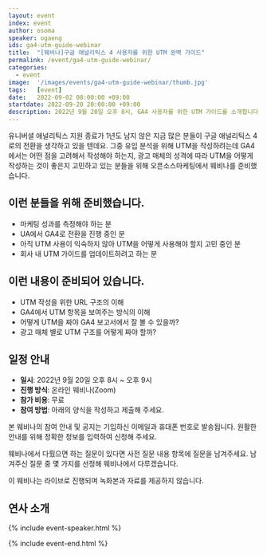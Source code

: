 ```yaml
---
layout: event
index: event
author: osoma
speaker: ogaeng
ids: ga4-utm-guide-webinar
title:  "[웨비나]구글 애널리틱스 4 사용자를 위한 UTM 완벽 가이드"
permalink: /event/ga4-utm-guide-webinar/
categories:
  - event
image:  '/images/events/ga4-utm-guide-webinar/thumb.jpg'
tags:   [event]
date:   2022-09-02 08:00:00 +09:00
startdate: 2022-09-20 20:00:00 +09:00
description: 2022년 9월 20일 오후 8시, GA4 사용자를 위한 UTM 가이드를 소개합니다.
---
```


유니버셜 애널리틱스 지원 종료가 1년도 남지 않은 지금 많은 분들이 구글 애널리틱스 4로의 전환을 생각하고 있을 텐데요. 그중 유입 분석을 위해 UTM을 작성하려는데 GA4에서는 어떤 점을 고려해서 작성해야 하는지, 광고 매체의 성격에 따라 UTM을 어떻게 작성하는 것이 좋은지 고민하고 있는 분들을 위해 오픈소스마케팅에서 웨비나를 준비했습니다.

## 이런 분들을 위해 준비했습니다.

- 마케팅 성과를 측정해야 하는 분
- UA에서 GA4로 전환을 진행 중인 분
- 아직 UTM 사용이 익숙하지 않아 UTM을 어떻게 사용해야 할지 고민 중인 분
- 회사 내 UTM 가이드를 업데이트하려고 하는 분

## 이런 내용이 준비되어 있습니다.

- UTM 작성을 위한 URL 구조의 이해
- GA4에서 UTM 항목을 보여주는 방식의 이해
- 어떻게 UTM을 짜야 GA4 보고서에서 잘 볼 수 있을까?
- 광고 매체 별로 UTM 구조를 어떻게 짜야 할까?

## 일정 안내

- **일시**: 2022년 9월 20일 오후 8시 ~ 오후 9시
- **진행 방식**: 온라인 웨비나(Zoom)
- **참가 비용**: 무료
- **참여 방법**: 아래의 양식을 작성하고 제출해 주세요.

본 웨비나의 참여 안내 및 공지는 기입하신 이메일과 휴대폰 번호로 발송됩니다. 원활한 안내를 위해 정확한 정보를 입력하여 신청해 주세요.

웨비나에서 다뤘으면 하는 질문이 있다면 사전 질문 내용 항목에 질문을 남겨주세요. 남겨주신 질문 중 몇 가지를 선정해 웨비나에서 다루겠습니다.

이 웨비나는 라이브로 진행되며 녹화본과 자료를 제공하지 않습니다.

## 연사 소개

{% include event-speaker.html %}

{% include event-end.html %}
